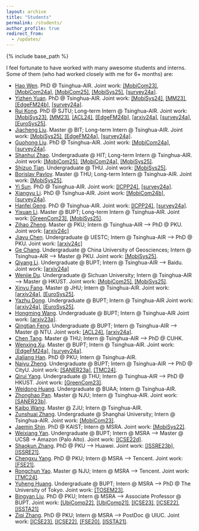 ```yaml
---
layout: archive
title: "Students"
permalink: /students/
author_profile: true
redirect_from:
  - /updates/
---
```


{% include base_path %}

I feel fortunate to have worked with many awesome students and interns. Some of them (who had worked closely with me for 6+ months) are:

- [Hao Wen](https://wenh18.github.io/). PhD @ Tsinghua-AIR. Joint work: [[MobiCom23]](/publications/#MobiCom23), [[MobiCom24a]](/publications/#MobiCom24a), [[MobiCom25]](/publications/#MobiCom25), [[MobiSys25]](/publications/#MobiSys25), [[survey24a]](/publications/#survey24a).
- [Yizhen Yuan](https://xaiveryuan.github.io). PhD @ Tsinghua-AIR. Joint work: [[MobiSys24]](/publications/#MobiSys23), [[MM23]](/publications/#MM23), [[EdgeFM24b]](/publications/#EdgeFM24b), [[survey24a]](/publications/#survey24a).
- [Rui Kong](https://rui-kong.github.io/). PhD @ SJTU; Long-term Intern @ Tsinghua-AIR. Joint work: [[MobiSys23]](/publications/#MobiSys23), [[MM23]](/publications/#MM23), [[ACL24]](/publications/#ACL24), [[EdgeFM24b]](/publications/#EdgeFM24b), [[arxiv24a]](/publications/#arxiv24a), [[survey24a]](/publications/#survey24a), [[EuroSys25]](/publications/#EuroSys25).
- [Jiacheng Liu](#). Master @ BIT; Long-term Intern @ Tsinghua-AIR. Joint work: [[MobiSys25]](/publications/#MobiSys25), [[EdgeFM24a]](/publications/#EdgeFM24a), [[survey24a]](/publications/#survey24a).
- [Guohong Liu](#). PhD @ Tsinghua-AIR. Joint work: [[MobiCom24a]](/publications/#MobiCom24a), [[survey24a]](/publications/#survey24a).
- [Shanhui Zhao](#). Undergraduate @ HIT; Long-term Intern @ Tsinghua-AIR. Joint work: [[MobiCom25]](/publications/#MobiCom25), [[MobiCom24a]](/publications/#MobiCom24a), [[MobiSys25]](/publications/#MobiSys25).
- [Shizuo Tian](#). Undergraduate @ THU. Joint work: [[MobiSys25]](/publications/#MobiSys25).
- [Borislav Pavlov](#). Master @ THU; Long-term Intern @ Tsinghua-AIR. Joint work: [[MobiSys25]](/publications/#MobiSys25).
- [Yi Sun](#). PhD @ Tsinghua-AIR. Joint work: [[ICPP24]](/publications/#ICPP24), [[survey24a]](/publications/#survey24a).
- [Xiangyu Li](#). PhD @ Tsinghua-AIR. Joint work: [[MobiCom24b]](/publications/#MobiCom24b), [[survey24a]](/publications/#survey24a).
- [Hanfei Geng](#). PhD @ Tsinghua-AIR. Joint work: [[ICPP24]](/publications/#ICPP24), [[survey24a]](/publications/#survey24a).
- [Yixuan Li](#). Master @ BUPT; Long-term Intern @ Tsinghua-AIR. Joint work: [[GreenCom23]](/publications/#GreenCom23), [[MobiSys25]](/publications/#MobiSys25).
- [Zihao Zheng](#). Master @ PKU; Intern @ Tsinghua-AIR --> PhD @ PKU. Joint work: [[arxiv24c]](/publications/#arxiv24c)
- [Jiayu Chen](#). Undergraduate @ UESTC; Intern @ Tsinghua-AIR --> PhD @ PKU. Joint work: [[arxiv24c]](/publications/#arxiv24c)
- [Ge Chang](#). Undergraduate @ China University of Geosciences; Intern @ Tsinghua-AIR --> Master @ PKU. Joint work: [[MobiSys25]](/publications/#MobiSys25).
- [Qiyang Li](#). Undergraduate @ BUPT; Intern @ Tsinghua-AIR --> Baidu. Joint work: [[arxiv24a]](/publications/#arxiv24a)
- [Wenjie Du](#). Undergraduate @ Sichuan University; Intern @ Tsinghua-AIR --> Master @ HKUST. Joint work: [[MobiCom25]](/publications/#MobiCom25), [[MobiSys25]](/publications/#MobiSys25).
- [Xinyu Fang](#). Master @ JHU; Intern @ Tsinghua-AIR. Joint work: [[arxiv24a]](/publications/#arxiv24a), [[EuroSys25]](/publications/#EuroSys25).
- [Yazhu Dong](#). Undergraduate @ BUPT; Intern @ Tsinghua-AIR Joint work: [[arxiv24a]](/publications/#arxiv24a), [[EuroSys25]](/publications/#EuroSys25).
- [Hongming Wang](#). Undergraduate @ BUPT; Intern @ Tsinghua-AIR Joint work: [[arxiv23a]](/publications/#arxiv23a).
- [Qingtian Feng](#). Undergraduate @ BUPT; Intern @ Tsinghua-AIR --> Master @ NTU. Joint work: [[ACL24]](/publications/#ACL24), [[arxiv24a]](/publications/#arxiv24a).
- [Chen Tang](https://www.chentang.cc/). Master @ THU; Intern @ Tsinghua-AIR --> PhD @ CUHK.
- [Wenxing Xu](#). Master @ BUPT; Intern @ Tsinghua-AIR. Joint work: [[EdgeFM24a]](/publications/#EdgeFM24a), [[survey24a]](/publications/#survey24a).
- [Jialiang Han](#). PhD @ PKU; Intern @ Tsinghua-AIR.
- [Naiyu Zheng](https://scholars.cityu.edu.hk/en/persons/naiyu-zheng(5eed5888-0e62-468b-82e8-a94fa4aed0e1).html). Undergraduate @ BUPT; Intern @ Tsinghua-AIR --> PhD @ CityU. Joint work: [[SANER23a]](/publications/#SANER23a), [[TMC24]](/publications/#TMC24).
- [Qirui Yang](https://scholar.google.com/citations?user=gMtRZNQAAAAJ&hl=en). Undergraduate @ THU; Intern @ Tsinghua-AIR --> PhD @ HKUST. Joint work: [[GreenCom23]](/publications/#GreenCom23).
- [Weidong Huang](#). Undergraduate @ BUAA; Intern @ Tsinghua-AIR.
- [Zhonghao Pan](https://ieeexplore.ieee.org/author/37089574133). Master @ NJU; Intern @ Tsinghua-AIR. Joint work: [[SANER23b]](/publications/#SANER23b).
- [Kaibo Wang](#). Master @ ZJU; Intern @ Tsinghua-AIR.
- [Zunshuai Zhang](#). Undergraduate @ Shanghai University; Intern @ Tsinghua-AIR. Joint work: [[MobiCom23]](/publications/#MobiCom23).
- [Jaemin Shin](https://jaemin-shin.github.io/). PhD @ KAIST; Intern @ MSRA. Joint work: [[MobiSys22]](/publications/#MobiSys22).
- [Weixiang Yan](https://weixiangyan.github.io/). Undergraduate @ BUPT; Intern @ MSRA --> Master @ UCSB -> Amazon (Palo Alto). Joint work: [[ICSE22d]](/publications/#ICSE22d).
- [Shaokun Zhang](https://scholar.google.com/citations?user=wpKmLGwAAAAJ). PhD @ PKU --> Huawei. Joint work: [[ISSRE23b]](/publications/#ISSRE23b), [[ISSRE21]](/publications/#ISSRE21).
- [Chengxu Yang](https://lh-ycx.github.io/). PhD @ PKU; Intern @ MSRA --> Tencent. Joint work: [[FSE21]](/publications/#FSE21).
- [Rongchun Yao](https://www.google.com/url?sa=t&rct=j&q=&esrc=s&source=web&cd=&cad=rja&uact=8&ved=2ahUKEwjW4fKr6beKAxXnLEQIHVoWE64QFnoECB4QAQ&url=https%3A%2F%2Fcn.linkedin.com%2Fin%2Frongchun-yao-1a62301b9&usg=AOvVaw0UIXvFkkY_TP52aGeZraFm&opi=89978449). Master @ NJU; Intern @ MSRA --> Tencent. Joint work: [[TMC24]](/publications/#TMC24).
- [Yuheng Huang](https://huangyuheng.org/). Undergraduate @ BUPT; Intern @ MSRA --> PhD @ The University of Tokyo. Joint work: [[TOSEM23]](/publications/#TOSEM23).
- [Bingyan Liu](https://lebyni.github.io/). PhD @ PKU; Intern @ MSRA --> Associate Professor @ BUPT. Joint work: [[UbiComp22]](/publications/#UbiComp22), [[UbiComp21]](/publications/#UbiComp21), [[ICSE23]](/publications/#ICSE23), [[ICSE22]](/publications/#ICSE22), [[ISSTA21]](/publications/#ISSTA21)
- [Ziqi Zhang](https://ziqi-zhang.github.io/). PhD @ PKU; Intern @ MSRA --> PostDoc @ UIUC. Joint work: [[ICSE23]](/publications/#ICSE23), [[ICSE22]](/publications/#ICSE22), [[FSE20]](/publications/#FSE20), [[ISSTA21]](/publications/#ISSTA21).

